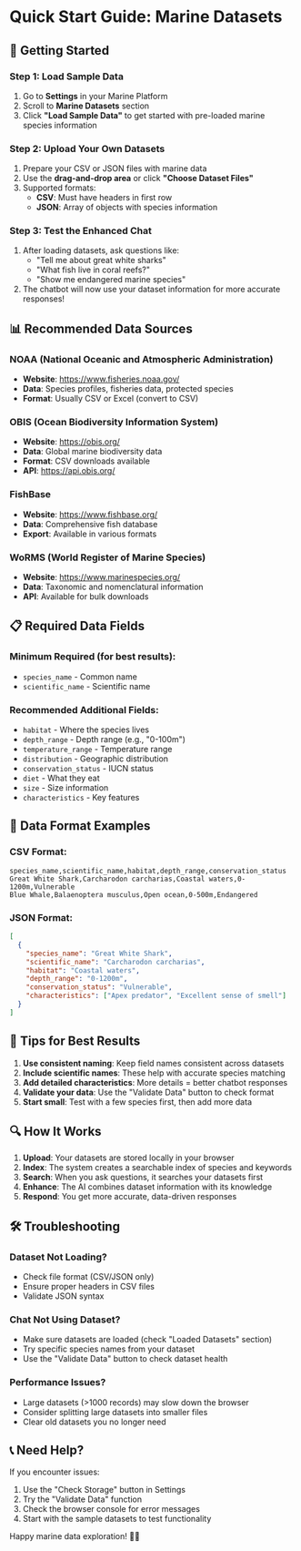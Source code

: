 # Quick Start Guide: Marine Datasets

## 🚀 Getting Started

### Step 1: Load Sample Data
1. Go to **Settings** in your Marine Platform
2. Scroll to **Marine Datasets** section
3. Click **"Load Sample Data"** to get started with pre-loaded marine species information

### Step 2: Upload Your Own Datasets
1. Prepare your CSV or JSON files with marine data
2. Use the **drag-and-drop area** or click **"Choose Dataset Files"**
3. Supported formats:
   - **CSV**: Must have headers in first row
   - **JSON**: Array of objects with species information

### Step 3: Test the Enhanced Chat
1. After loading datasets, ask questions like:
   - "Tell me about great white sharks"
   - "What fish live in coral reefs?"
   - "Show me endangered marine species"
2. The chatbot will now use your dataset information for more accurate responses!

## 📊 Recommended Data Sources

### NOAA (National Oceanic and Atmospheric Administration)
- **Website**: https://www.fisheries.noaa.gov/
- **Data**: Species profiles, fisheries data, protected species
- **Format**: Usually CSV or Excel (convert to CSV)

### OBIS (Ocean Biodiversity Information System)
- **Website**: https://obis.org/
- **Data**: Global marine biodiversity data
- **Format**: CSV downloads available
- **API**: https://api.obis.org/

### FishBase
- **Website**: https://www.fishbase.org/
- **Data**: Comprehensive fish database
- **Export**: Available in various formats

### WoRMS (World Register of Marine Species)
- **Website**: https://www.marinespecies.org/
- **Data**: Taxonomic and nomenclatural information
- **API**: Available for bulk downloads

## 📋 Required Data Fields

### Minimum Required (for best results):
- `species_name` - Common name
- `scientific_name` - Scientific name

### Recommended Additional Fields:
- `habitat` - Where the species lives
- `depth_range` - Depth range (e.g., "0-100m")
- `temperature_range` - Temperature range
- `distribution` - Geographic distribution
- `conservation_status` - IUCN status
- `diet` - What they eat
- `size` - Size information
- `characteristics` - Key features

## 🔧 Data Format Examples

### CSV Format:
```csv
species_name,scientific_name,habitat,depth_range,conservation_status
Great White Shark,Carcharodon carcharias,Coastal waters,0-1200m,Vulnerable
Blue Whale,Balaenoptera musculus,Open ocean,0-500m,Endangered
```

### JSON Format:
```json
[
  {
    "species_name": "Great White Shark",
    "scientific_name": "Carcharodon carcharias",
    "habitat": "Coastal waters",
    "depth_range": "0-1200m",
    "conservation_status": "Vulnerable",
    "characteristics": ["Apex predator", "Excellent sense of smell"]
  }
]
```

## 🎯 Tips for Best Results

1. **Use consistent naming**: Keep field names consistent across datasets
2. **Include scientific names**: These help with accurate species matching
3. **Add detailed characteristics**: More details = better chatbot responses
4. **Validate your data**: Use the "Validate Data" button to check format
5. **Start small**: Test with a few species first, then add more data

## 🔍 How It Works

1. **Upload**: Your datasets are stored locally in your browser
2. **Index**: The system creates a searchable index of species and keywords
3. **Search**: When you ask questions, it searches your datasets first
4. **Enhance**: The AI combines dataset information with its knowledge
5. **Respond**: You get more accurate, data-driven responses

## 🛠️ Troubleshooting

### Dataset Not Loading?
- Check file format (CSV/JSON only)
- Ensure proper headers in CSV files
- Validate JSON syntax

### Chat Not Using Dataset?
- Make sure datasets are loaded (check "Loaded Datasets" section)
- Try specific species names from your dataset
- Use the "Validate Data" button to check dataset health

### Performance Issues?
- Large datasets (>1000 records) may slow down the browser
- Consider splitting large datasets into smaller files
- Clear old datasets you no longer need

## 📞 Need Help?

If you encounter issues:
1. Use the "Check Storage" button in Settings
2. Try the "Validate Data" function
3. Check the browser console for error messages
4. Start with the sample datasets to test functionality

Happy marine data exploration! 🌊🐠